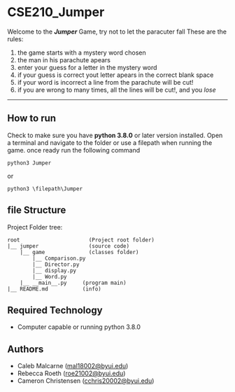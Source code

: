 # CSE210_Jumper
Welcome to the **_Jumper_** Game, try not to let the paracuter fall
These are the rules:

1. the game starts with a mystery word chosen
2. the man in his parachute apears
3. enter your guess for a letter in the mystery word
4. if your guess is correct yout letter apears in the correct blank space
5. if your word is incorrect a line from the parachute will be cut!
6. if you are wrong to many times, all the lines will be cut!, and you _lose_

---

## How to run
Check to make sure you have **python 3.8.0** or later version installed. Open a terminal
and navigate to the folder or use a filepath when running the game. once ready run the following command
```
python3 Jumper
```
or
```
python3 \filepath\Jumper
```

## file Structure
Project Folder tree:
```
root                      (Project root folder)
|__ jumper                (source code)
    |__ game              (classes folder)
        |__ Comparison.py
        |__ Director.py
        |__ display.py
        |__ Word.py
    |__ __main__.py     (program main)
|__ README.md           (info)
```

## Required Technology
* Computer capable or running python 3.8.0

## Authors
* Caleb Malcarne (mal18002@byui.edu)
* Rebecca Roeth (roe21002@byui.edu)
* Cameron Christensen (cchris20002@byui.edu)
